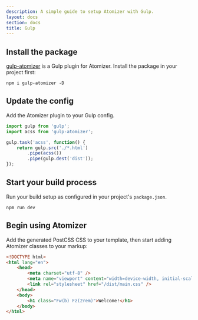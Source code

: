 ```yaml
---
description: A simple guide to setup Atomizer with Gulp.
layout: docs
section: docs
title: Gulp
---
```


## Install the package

[gulp-atomizer](https://github.com/acss-io/gulp-atomizer) is a Gulp plugin for Atomizer. Install the package in your project first:

```shell
npm i gulp-atomizer -D
```

## Update the config

Add the Atomizer plugin to your Gulp config.

```js
import gulp from 'gulp';
import acss from 'gulp-atomizer';

gulp.task('acss', function() {
    return gulp.src('./*.html')
        .pipe(acss())
        .pipe(gulp.dest('dist'));
});
```

## Start your build process

Run your build setup as configured in your project's `package.json`.

```shell
npm run dev
```

## Begin using Atomizer

Add the generated PostCSS CSS to your template, then start adding Atomizer classes to your markup:

```html
<!DOCTYPE html>
<html lang="en">
    <head>
        <meta charset="utf-8" />
        <meta name="viewport" content="width=device-width, initial-scale=1.0" />
        <link rel="stylesheet" href="/dist/main.css" />
    </head>
    <body>
        <h1 class="Fw(b) Fz(2rem)">Welcome!</h1>
    </body>
</html>
```
